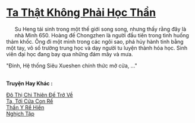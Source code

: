 <a href="https://truyentiki.com/ta-that-khong-phai-hoc-than.33759/" title="Ta Thật Không Phải Học Thần"><h1>Ta Thật Không Phải Học Thần</h1></a><div style="display:table"><img align="right" style="float: left; padding: 10px;" src="https://truyentiki.com/images/story/200x260/33759.jpg" alt="">Su Heng tái sinh trong một thế giới song song, nhưng thấy rằng đây là nhà Minh 650. Hoàng đế Chongzhen là người đầu tiên trong tình huống thảm khốc. Ông đi một mình trong các ngôi sao, phá hủy hành tinh bằng một tay, vô số trường trung học và dạy người tu luyện thành hóa học. Sinh viên đại học đang bay qua những đám mây và mưa. <p></p> "Đinh, Hệ thống Siêu Xueshen chính thức mở cửa, ..."</div><p><br><b>Truyện Hay Khác :</b></p><a href="https://truyentiki.com/do-thi-chi-thien-de-tro-ve.33758/" alt="Đô Thị Chi Thiên Đế Trở Về">Đô Thị Chi Thiên Đế Trở Về</a><br/><a href="https://github.com/nownovels/top500/tree/master/truyenhay/33813/" alt="Ta, Tới Cửa Con Rể">Ta, Tới Cửa Con Rể</a><br/><a href="https://github.com/nownovels/top500/tree/master/truyenhay/33871/" alt="Thần Y Rể Hiền">Thần Y Rể Hiền</a><br/><a href="https://github.com/nownovels/top500/tree/master/truyenhay/33784/" alt="Nghịch Tập">Nghịch Tập</a><br/>